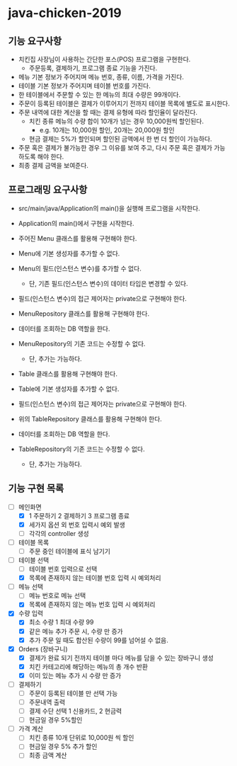 # java-chicken-2019

## 기능 요구사항
- 치킨집 사장님이 사용하는 간단한 포스(POS) 프로그램을 구현한다.   
    - 주문등록, 결제하기, 프로그램 종료 기능을 가진다.
- 메뉴 기본 정보가 주어지며 메뉴 번호, 종류, 이름, 가격을 가진다.
- 테이블 기본 정보가 주어지며 테이블 번호를 가진다.
- 한 테이블에서 주문할 수 있는 한 메뉴의 최대 수량은 99개이다.
- 주문이 등록된 테이블은 결제가 이루어지기 전까지 테이블 목록에 별도로 표시한다.
- 주문 내역에 대한 계산을 할 때는 결제 유형에 따라 할인율이 달라진다.
    - 치킨 종류 메뉴의 수량 합이 10개가 넘는 경우 10,000원씩 할인된다.
        - e.g. 10개는 10,000원 할인, 20개는 20,000원 할인
    - 현금 결제는 5%가 할인되며 할인된 금액에서 한 번 더 할인이 가능하다.
- 주문 혹은 결제가 불가능한 경우 그 이유를 보여 주고, 다시 주문 혹은 결제가 가능하도록 해야 한다. 
- 최종 결제 금액을 보여준다.


## 프로그래밍 요구사항
- src/main/java/Application의 main()을 실행해 프로그램을 시작한다. 
- Application의 main()에서 구현을 시작한다.
- 주어진 Menu 클래스를 활용해 구현해야 한다. 
- Menu에 기본 생성자를 추가할 수 없다. 
- Menu의 필드(인스턴스 변수)를 추가할 수 없다.
    - 단, 기존 필드(인스턴스 변수)의 데이터 타입은 변경할 수 있다. 
- 필드(인스턴스 변수)의 접근 제어자는 private으로 구현해야 한다.

- MenuRepository 클래스를 활용해 구현해야 한다. 
- 데이터를 조회하는 DB 역할을 한다. 
- MenuRepository의 기존 코드는 수정할 수 없다.
    - 단, 추가는 가능하다.
    
- Table 클래스를 활용해 구현해야 한다.
- Table에 기본 생성자를 추가할 수 없다.
- 필드(인스턴스 변수)의 접근 제어자는 private으로 구현해야 한다.

- 위의 TableRepository 클래스를 활용해 구현해야 한다. 
- 데이터를 조회하는 DB 역할을 한다. 
- TableRepository의 기존 코드는 수정할 수 없다.
    - 단, 추가는 가능하다.
    
    
## 기능 구현 목록
- [ ] 메인화면
    - [x] 1 주문하기 2 결제하기 3 프로그램 종료
    - [x] 세가지 옵션 외 번호 입력시 예외 발생
    - [ ] 각각의 controller 생성
- [ ] 테이블 목록
    - [ ] 주문 중인 테이블에 표식 남기기
- [ ] 테이블 선택
    - [ ] 테이블 번호 입력으로 선택
    - [x] 목록에 존재하지 않는 테이블 번호 입력 시 예외처리
- [ ] 메뉴 선택
    - [ ] 메뉴 번호로 메뉴 선택
    - [x] 목록에 존재하지 않는 메뉴 번호 입력 시 예외처리
- [x] 수량 입력
    - [x] 최소 수량 1 최대 수량 99
    - [x] 같은 메뉴 추가 주문 시, 수량 만 증가
    - [x] 추가 주문 일 때도 합산된 수량이 99를 넘어설 수 없음.
- [x] Orders (장바구니)
    - [x] 결제가 완료 되기 전까지 테이블 마다 메뉴를 담을 수 있는 장바구니 생성
    - [x] 치킨 카테고리에 해당하는 메뉴의 총 개수 반환
    - [x] 이미 있는 메뉴 추가 시 수량 만 증가
- [ ] 결제하기
    - [ ] 주문이 등록된 테이블 만 선택 가능
    - [ ] 주문내역 출력
    - [ ] 결제 수단 선택 1 신용카드, 2 현금력
    - [ ] 현금일 경우 5%할인
- [ ] 가격 계산 
    - [ ] 치킨 종류 10개 단위로 10,000원 씩 할인
    - [ ] 현금일 경우 5% 추가 할인
    - [ ] 최종 금액 계산
